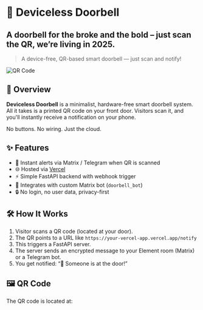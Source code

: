 # 🚪 Deviceless Doorbell
## A doorbell for the broke and the bold – just scan the QR, we’re living in 2025.
> A device-free, QR-based smart doorbell — just scan and notify!

![QR Code](./assets/qr-code.png)

## 📌 Overview

**Deviceless Doorbell** is a minimalist, hardware-free smart doorbell system.  
All it takes is a printed QR code on your front door. Visitors scan it, and you'll instantly receive a notification on your phone.

No buttons. No wiring. Just the cloud.

## ✨ Features

- 📱 Instant alerts via Matrix / Telegram when QR is scanned
- 🌐 Hosted via [Vercel](https://vercel.com)
- ⚡ Simple FastAPI backend with webhook trigger
- 🧩 Integrates with custom Matrix bot (`doorbell_bot`)
- 🔒 No login, no user data, privacy-first

## 🛠️ How It Works

1. Visitor scans a QR code (located at your door).
2. The QR points to a URL like `https://your-vercel-app.vercel.app/notify`
3. This triggers a FastAPI server.
4. The server sends an encrypted message to your Element room (Matrix) or a Telegram bot.
5. You get notified: “🚪 Someone is at the door!”

## 🖼️ QR Code

The QR code is located at:

